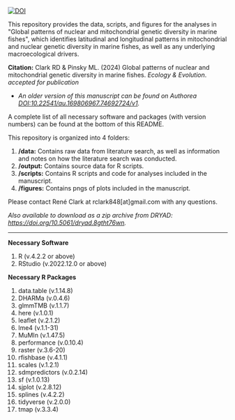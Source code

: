[![DOI](https://zenodo.org/badge/109429185.svg)](https://zenodo.org/doi/10.5281/zenodo.11093423)

This repository provides the data, scripts, and figures for the analyses in "Global patterns of nuclear and mitochondrial genetic diversity in marine fishes", which identifies latitudinal and longitudinal patterns in mitochondrial and nuclear genetic diversity in marine fishes, as well as any underlying macroecological drivers. 

**Citation:** Clark RD & Pinsky ML. (2024) Global patterns of nuclear and mitochondrial genetic diversity in marine fishes. *Ecology & Evolution*. *accepted for publication*
  * *An older version of this manuscript can be found on Authorea [DOI:10.22541/au.169806967.74692724/v1](https://doi.org/10.22541/au.169806967.74692724/v1).* 

A complete list of all necessary software and packages (with version numbers) can be found at the bottom of this README.

This repository is organized into 4 folders: 
1. **/data:** Contains raw data from literature search, as well as information and notes on how the literature search was conducted.
2. **/output:** Contains source data for R scripts.
3. **/scripts:** Contains R scripts and code for analyses included in the manuscript.
4. **/figures:** Contains pngs of plots included in the manuscript.

Please contact René Clark at rclark848[at]gmail.com with any questions.

*Also available to download as a zip archive from DRYAD: https://doi.org/10.5061/dryad.8gtht76wn.*
_______________________________________________________

**Necessary Software**
1. R (v.4.2.2 or above)
2. RStudio (v.2022.12.0 or above)

**Necessary R Packages**
1. data.table (v.1.14.8)
2. DHARMa (v.0.4.6)
3. glmmTMB (v.1.1.7)
4. here (v.1.0.1)
5. leaflet (v.2.1.2)
6. lme4 (v.1.1-31)
7. MuMIn (v.1.47.5)
8. performance (v.0.10.4)
9. raster (v.3.6-20)
10. rfishbase (v.4.1.1)
11. scales (v.1.2.1)
12. sdmpredictors (v.0.2.14)
13. sf (v.1.0.13)
14. sjplot (v.2.8.12)
15. splines (v.4.2.2)
16. tidyverse (v.2.0.0)
17. tmap (v.3.3.4)
